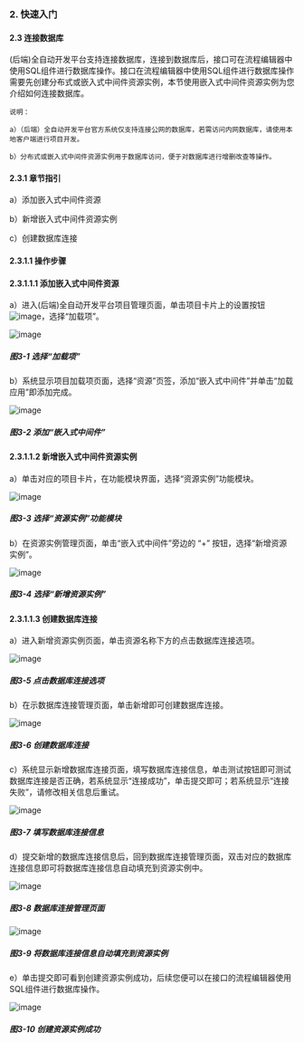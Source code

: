 ### 2. 快速入门

#### 2.3 连接数据库

(后端)全自动开发平台支持连接数据库，连接到数据库后，接口可在流程编辑器中使用SQL组件进行数据库操作。接口在流程编辑器中使用SQL组件进行数据库操作需要先创建分布式或嵌入式中间件资源实例，本节使用嵌入式中间件资源实例为您介绍如何连接数据库。

```
说明：

a）（后端）全自动开发平台官方系统仅支持连接公网的数据库，若需访问内网数据库，请使用本地客户端进行项目开发。

b）分布式或嵌入式中间件资源实例用于数据库访问，便于对数据库进行增删改查等操作。
```

#### 2.3.1 章节指引

a）添加嵌入式中间件资源

b）新增嵌入式中间件资源实例

c）创建数据库连接

#### 2.3.1.1 操作步骤

#### 2.3.1.1.1 添加嵌入式中间件资源

a）进入(后端)全自动开发平台项目管理页面，单击项目卡片上的设置按钮![image](https://user-images.githubusercontent.com/79617492/229464404-668852e2-2678-48a1-acff-1e664cc3057c.png)，选择“加载项”。

![image](https://user-images.githubusercontent.com/79617492/229464428-2ddb3371-0ff9-4d8c-9829-9723dd1da67d.png)

##### 图3-1 选择“加载项”

b）系统显示项目加载项页面，选择“资源”页签，添加“嵌入式中间件”并单击“加载应用”即添加完成。

![image](https://user-images.githubusercontent.com/79617492/229464464-74de871d-ea0d-4b38-b67a-100e87445c78.png)

##### 图3-2 添加“嵌入式中间件”

#### 2.3.1.1.2 新增嵌入式中间件资源实例

a）单击对应的项目卡片，在功能模块界面，选择“资源实例”功能模块。

![image](https://user-images.githubusercontent.com/79617492/229464502-7fd7232a-cb5f-4b15-8dcb-1a85e28a1980.png)

##### 图3-3 选择“资源实例”功能模块

b）在资源实例管理页面，单击“嵌入式中间件”旁边的 “+” 按钮，选择“新增资源实例”。

![image](https://user-images.githubusercontent.com/79617492/229464534-f1b2d727-c4e4-433f-8f74-3286f30bcbb6.png)

##### 图3-4 选择“新增资源实例”

#### 2.3.1.1.3 创建数据库连接

a）进入新增资源实例页面，单击资源名称下方的点击数据库连接选项。

![image](https://user-images.githubusercontent.com/79617492/229464575-501d1f07-aee1-4910-93ee-6a460d182808.png)

##### 图3-5 点击数据库连接选项

b）在示数据库连接管理页面，单击新增即可创建数据库连接。

![image](https://user-images.githubusercontent.com/79617492/229464613-e241952b-1af7-4e34-bfcf-fecd8fb4061f.png)

##### 图3-6 创建数据库连接

c）系统显示新增数据库连接页面，填写数据库连接信息，单击测试按钮即可测试数据库连接是否正确，若系统显示“连接成功”，单击提交即可；若系统显示“连接失败”，请修改相关信息后重试。

![image](https://user-images.githubusercontent.com/79617492/229464677-42a96df1-633b-45f7-86c9-299292e2f1bb.png)

##### 图3-7 填写数据库连接信息

d）提交新增的数据库连接信息后，回到数据库连接管理页面，双击对应的数据库连接信息即可将数据库连接信息自动填充到资源实例中。

![image](https://user-images.githubusercontent.com/79617492/229464715-6cf215c3-c7d7-4f9b-b40f-a6cd5cd92e5d.png)

##### 图3-8 数据库连接管理页面

![image](https://user-images.githubusercontent.com/79617492/229464746-a3b2d00e-6b2c-4680-b2df-951fa18f9438.png)

##### 图3-9 将数据库连接信息自动填充到资源实例

e）单击提交即可看到创建资源实例成功，后续您便可以在接口的流程编辑器使用SQL组件进行数据库操作。

![image](https://user-images.githubusercontent.com/79617492/229464778-fee00d7e-b6fc-4dad-9c0e-0cec68bb6488.png)

##### 图3-10 创建资源实例成功
